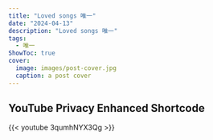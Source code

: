 ```yaml
---
title: "Loved songs 唯一"
date: "2024-04-13"
description: "Loved songs 唯一"
tags:
  - 唯一
ShowToc: true
cover:
  image: images/post-cover.jpg
  caption: a post cover
---
```


## YouTube Privacy Enhanced Shortcode

{{< youtube 3qumhNYX3Qg >}}
